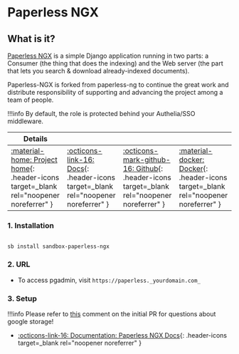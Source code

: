 # Paperless NGX

## What is it?

[Paperless NGX](https://github.com/paperless-ngx/paperless-ngx#paperless-ngx) is a simple Django application running in two parts: a Consumer (the thing that does the indexing) and the Web server (the part that lets you search & download already-indexed documents).

Paperless-NGX is forked from paperless-ng to continue the great work and distribute responsibility of supporting and advancing the project among a team of people.

!!!info
    By default, the role is protected behind your Authelia/SSO middleware.

| Details     |             |             |             |
|-------------|-------------|-------------|-------------|
| [:material-home: Project home](https://github.com/paperless-ngx/paperless-ngx#paperless-ngx){: .header-icons target=_blank rel="noopener noreferrer" } | [:octicons-link-16: Docs](https://paperless-ngx.readthedocs.io/en/latest/index.html){: .header-icons target=_blank rel="noopener noreferrer" } | [:octicons-mark-github-16: Github](https://github.com/paperless-ngx/paperless-ngx){: .header-icons target=_blank rel="noopener noreferrer" } | [:material-docker: Docker](https://hub.docker.com/r/paperlessngx/paperless-ngx){: .header-icons target=_blank rel="noopener noreferrer" }|

### 1. Installation

``` shell

sb install sandbox-paperless-ngx

```

### 2. URL

- To access pgadmin, visit `https://paperless._yourdomain.com_`

### 3. Setup

!!!info
    Please refer to [this](https://github.com/saltyorg/docs/issues/116#issuecomment-1278733921) comment on the initial PR for questions about google storage!

- [:octicons-link-16: Documentation: Paperless NGX Docs](https://paperless-ngx.readthedocs.io/en/latest/index.html){: .header-icons target=_blank rel="noopener noreferrer" }
